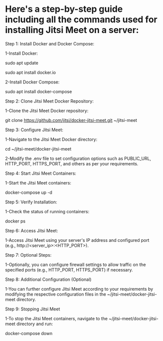 # Here's a step-by-step guide including all the commands used for installing Jitsi Meet on a server:

Step 1: Install Docker and Docker Compose:

1-Install Docker:

sudo apt update

sudo apt install docker.io

2-Install Docker Compose:

sudo apt install docker-compose

Step 2: Clone Jitsi Meet Docker Repository:

1-Clone the Jitsi Meet Docker repository:

git clone https://github.com/jitsi/docker-jitsi-meet.git ~/jitsi-meet

Step 3: Configure Jitsi Meet:

1-Navigate to the Jitsi Meet Docker directory:

cd ~/jitsi-meet/docker-jitsi-meet

2-Modify the .env file to set configuration options such as PUBLIC_URL, HTTP_PORT, HTTPS_PORT, and others as per your requirements.

Step 4: Start Jitsi Meet Containers:

1-Start the Jitsi Meet containers:

docker-compose up -d

Step 5: Verify Installation:

1-Check the status of running containers:

docker ps

Step 6: Access Jitsi Meet:

1-Access Jitsi Meet using your server's IP address and configured port (e.g., http://<server_ip>:<HTTP_PORT>).


Step 7: Optional Steps:

1-Optionally, you can configure firewall settings to allow traffic on the specified ports (e.g., HTTP_PORT, HTTPS_PORT) if necessary.


Step 8: Additional Configuration (Optional)

1-You can further configure Jitsi Meet according to your requirements by modifying the respective configuration files in the ~/jitsi-meet/docker-jitsi-meet directory.


Step 9: Stopping Jitsi Meet

1-To stop the Jitsi Meet containers, navigate to the ~/jitsi-meet/docker-jitsi-meet directory and run:

docker-compose down



